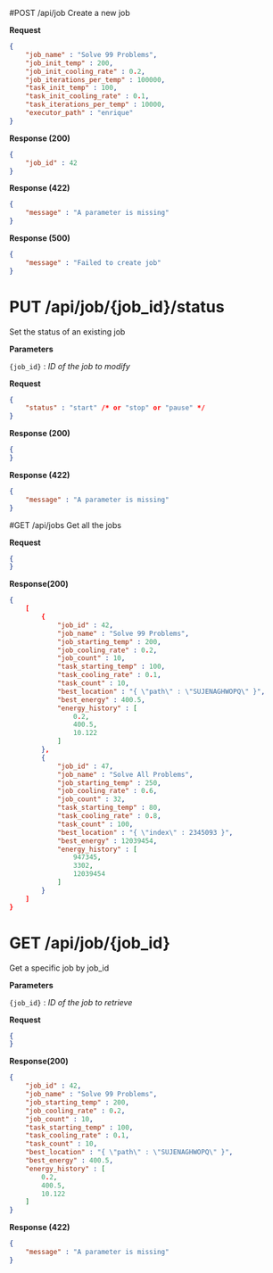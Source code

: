 #POST /api/job
Create a new job

**Request**
```json
{
	"job_name" : "Solve 99 Problems",
	"job_init_temp" : 200,
	"job_init_cooling_rate" : 0.2,
	"job_iterations_per_temp" : 100000,
	"task_init_temp" : 100,
	"task_init_cooling_rate" : 0.1,
	"task_iterations_per_temp" : 10000,
	"executor_path" : "enrique"
}
```

**Response (200)**
```json
{
	"job_id" : 42
}
```

**Response (422)**
```json
{
	"message" : "A parameter is missing"
}
```

**Response (500)**
```json
{
	"message" : "Failed to create job"
}
```

# PUT /api/job/{job_id}/status
Set the status of an existing job

**Parameters**

`{job_id}` : _ID of the job to modify_

**Request**
```json
{
	"status" : "start" /* or "stop" or "pause" */
}
```

**Response (200)**
```json
{
}
```

**Response (422)**
```json
{
	"message" : "A parameter is missing"
}
```

#GET /api/jobs
Get all the jobs

**Request**
```json
{
}
```

**Response(200)**
```json
{
    [
    	{
	        "job_id" : 42,
	        "job_name" : "Solve 99 Problems",
	        "job_starting_temp" : 200,
	        "job_cooling_rate" : 0.2,
	        "job_count" : 10,
	        "task_starting_temp" : 100,
	        "task_cooling_rate" : 0.1,
	        "task_count" : 10,
	        "best_location" : "{ \"path\" : \"SUJENAGHWOPQ\" }",
	        "best_energy" : 400.5,
	        "energy_history" : [
				0.2,
				400.5,
				10.122
			]
		},
    	{
	        "job_id" : 47,
	        "job_name" : "Solve All Problems",
	        "job_starting_temp" : 250,
	        "job_cooling_rate" : 0.6,
	        "job_count" : 32,
	        "task_starting_temp" : 80,
	        "task_cooling_rate" : 0.8,
	        "task_count" : 100,
	        "best_location" : "{ \"index\" : 2345093 }",
	        "best_energy" : 12039454,
	        "energy_history" : [
				947345,
				3302,
				12039454
			]
		}
	]
}
```

# GET /api/job/{job_id}
Get a specific job by job_id

**Parameters**

`{job_id}` : _ID of the job to retrieve_

**Request**
```json
{
}
```

**Response(200)**
```json
{
    "job_id" : 42,
    "job_name" : "Solve 99 Problems",
    "job_starting_temp" : 200,
    "job_cooling_rate" : 0.2,
    "job_count" : 10,
    "task_starting_temp" : 100,
    "task_cooling_rate" : 0.1,
    "task_count" : 10,
    "best_location" : "{ \"path\" : \"SUJENAGHWOPQ\" }",
    "best_energy" : 400.5,
    "energy_history" : [
		0.2,
		400.5,
		10.122
	]
}
```

**Response (422)**
```json
{
	"message" : "A parameter is missing"
}
```
